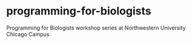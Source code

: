 # programming-for-biologists
Programming for Biologists workshop series at Northwestern University Chicago Campus
